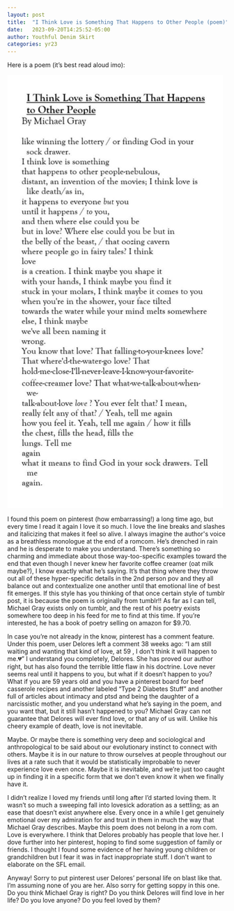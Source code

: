 ```yaml
---
layout: post
title:  "I Think Love is Something That Happens to Other People (poem)"
date:   2023-09-20T14:25:52-05:00
author: Youthful Denim Skirt
categories: yr23
---
```


Here is a poem (it’s best read aloud imo):

![love poem](/pics/2023-09-20-1.png "love poem")

I found this poem on pinterest (how embarrassing!) a long time ago, but every time I read it again I love it so much. I love the line breaks and slashes and italicizing that makes it feel so alive. I always imagine the author's voice as a breathless monologue at the end of a romcom. He’s drenched in rain and he is desperate to make you understand. There’s something so charming and immediate about those way-too-specific examples toward the end that even though I never knew her favorite coffee creamer (oat milk maybe?), I know exactly what he’s saying. It’s that thing where they throw out all of these hyper-specific details in the 2nd person pov and they all balance out and contextualize one another until that emotional line of best fit emerges. 
If this style has you thinking of that once certain style of tumblr post, it is because the poem is originally from tumblr!! As far as I can tell, Michael Gray exists only on tumblr, and the rest of his poetry exists somewhere too deep in his feed for me to find at this time. If you’re interested, he has a book of poetry selling on amazon for $9.70. 

In case you’re not already in the know, pinterest has a comment feature. Under this poem, user Delores left a comment 38 weeks ago: “I am still waiting and wanting that kind of love, at 59 , I don't think it will happen to me.💔” I understand you completely, Delores. She has proved our author right, but has also found the terrible little flaw in his doctrine. Love never seems real until it happens to you, but what if it doesn’t happen to you? What if you are 59 years old and you have a pinterest board for beef casserole recipes and another labeled “Type 2 Diabetes Stuff” and another full of articles about intimacy and ptsd and being the daughter of a narcissistic mother, and you understand what he’s saying in the poem, and you want that, but it still hasn’t happened to you? Michael Gray can not guarantee that Delores will ever find love, or that any of us will. Unlike his cheery example of death, love is not inevitable. 

Maybe. Or maybe there is something very deep and sociological and anthropological to be said about our evolutionary instinct to connect with others. Maybe it is in our nature to throw ourselves at people throughout our lives at a rate such that it would be statistically improbable to never experience love even once. Maybe it is inevitable, and we’re just too caught up in finding it in a specific form that we don't even know it when we finally have it.   

I didn’t realize I loved my friends until long after I’d started loving them. It wasn’t so much a sweeping fall into lovesick adoration as a settling; as an ease that doesn’t exist anywhere else. Every once in a while I get genuinely emotional over my admiration for and trust in them in much the way that Michael Gray describes. Maybe this poem does not belong in a rom com. Love is everywhere. I think that Delores probably has people that love her. I dove further into her pinterest, hoping to find some suggestion of family or friends. I thought I found some evidence of her having young children or grandchildren but I fear it was in fact inappropriate stuff. I don't want to elaborate on the SFL email. 

Anyway! Sorry to put pinterest user Delores’ personal life on blast like that. I’m assuming none of you are her. Also sorry for getting soppy in this one. Do you think Michael Gray is right? Do you think Delores will find love in her life? Do you love anyone? Do you feel loved by them? 
